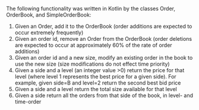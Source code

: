 The following functionality was written in Kotlin by the classes Order, OrderBook, and SimpleOrderBook:

1. Given an Order, add it to the OrderBook (order additions are expected to occur extremely frequently)
2. Given an order id, remove an Order from the OrderBook (order deletions are expected to occur at approximately 60% of the rate of order additions)
3. Given an order id and a new size, modify an existing order in the book to use the new size (size modifications do not effect time priority)
4. Given a side and a level (an integer value >0) return the price for that level (where level 1 represents the best price for a given side). 
   For example, given side=B and level=2 return the second best bid price
5. Given a side and a level return the total size available for that level
6. Given a side return all the orders from that side of the book, in level- and time-order


